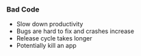 ### Bad Code <!-- .element: class="text-accent" -->

- Slow down productivity <!-- .element: class="fragment" -->
- Bugs are hard to fix and crashes increase <!-- .element: class="fragment" -->
- Release cycle takes longer <!-- .element: class="fragment" -->
- Potentially kill an app <!-- .element: class="fragment" -->

<img data-src="images/productivity.svg" class="fragment" />
